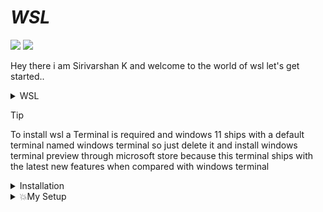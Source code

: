 # *WSL*

![](https://img.shields.io/github/last-commit/varshan-4068/wsl-setup?&style=for-the-badge&color=FFB1C8&logoColor=D9E0EE&labelColor=292324)
![](https://img.shields.io/github/repo-size/varshan-4068/wsl-setup?color=CAC992&label=SIZE&logo=googledrive&style=for-the-badge&logoColor=D9E0EE&labelColor=292324)

Hey there i am Sirivarshan K and welcome to the world of wsl let's get started..

<details>

<summary> WSL </summary>

- WSL is an now an open sourced project by Microsoft (Didin't expected to be open sourced by microsoft lol)

- The Windows Subsystem for Linux (WSL) lets developers install a Linux distribution (such as Ubuntu, Debian, Arch Linux, Kali, etc) and use Linux applications, utilities, and Bash command-line tools directly on Windows, unmodified, without the virtual machine or dualboot setup.

</details>

> [!Tip]
> To install wsl a Terminal is required and windows 11 ships with a default terminal named windows terminal so just delete it and install windows terminal preview through microsoft store because this terminal ships with the latest new features when compared with windows terminal

<details>

<summary>  Installation </summary>

- After installing the terminal open it as a powershell profile (by default windows terminal opens it so need to worry )and type the commands given below :

      wsl --list --online  # gives you the list of available distros for to be installed in the wsl  
  
      wsl --install -d <distroname>  # pick a distro from the above command and install it with this command

- Now after the installation is completed you should exit and reopen the terminal with wsl.exe command and follow the steps given below according to the distribution you have installed..

<details>

<summary> Archlinux </summary>

- If you have installed archlinux then type ``wsl -d archlinux`` in your windows terminal and you would be entering into the bash(a default shell in linux) environment of linux as a root user so to add a sudo user and open wsl as sudo user follow the commands mentioned below : 
    
      useradd <your preferred user>  # here replace <your preferred user> with the user name you wanna create for example useradd izagi

      passwd <username>  # if u have created a user as for example izagi with the above command then to create a user password for the user izagi use this command 

      usermod -aG wheel <username>  # this command is used to modify your user for example the user izagi as a sudo user 
    
      visudo  # Opens the sudoers file and you need to uncomment the line  %wheel ALL=(ALL) ALL by erasing the # in thae opened sudoers file now after uncommenting save the file and exit with :wq 

      su <username>  # to switch from root user to the sudo user for example the user izagi 

- Finally we had added a new user with sudo previleges, now whenever we open the wsl if you need to login as the created user with sudo privileges instead of a root user open your powershell and type the commands below : 

      wsl --manage archlinux --set-default-user <username>  # this command helps wsl to open bash shell with created user for example izagi instead of a root user

- Exit the powershell and now open the windows terminal and type wsl.exe Boom! you have been logged in as the created user with sudo previlegies instead of a root user. So after this type the command given below :

      cd ~
      vim ~/.bash_profile   # add the code given below in the opened file and save it with the command :wq 

      if [[ -f ~/.bashrc ]]; then   # Add these lines in the ~/.bash_profile file 
          ~/.bashrc
          cd ~
      fi
  
      sudo pacman -Sy  # it will ask for sudo password enter your's and update the pacman 

- That's it now u can install the pacman packages that you needed to be in your wsl..

- I hope i explained it in detail with proper explanation But if u want a perfect non detailed Setup Check down the Summary Section Below...

# *Summary*

- Uninstall Windows Terminal and Install Windows Terminal Preview app from microsoft store..

       wsl --list --online  # gives you the list of available distros for to be installed in the wsl  --> In powershell 
  
      wsl --install -d <distroname>  # pick a distro from the above command and install it with this command --> In powershell 

      wsl.exe --> In powershell 
    
      useradd <your preferred user>  # here replace <your preferred user> with the user name you wanna create for example useradd izagi --> In wsl

      passwd <username>  # if u have created a user as for example izagi with the above command then to create a user password for the user izagi use this command --> In wsl 

      usermod -aG wheel <username>  # this command is used to modify your user for example the user izagi as a sudo user --> In wsl
    
      visudo  # Opens the sudoers file and you need to uncomment the line  %wheel ALL=(ALL) ALL by erasing the # in thae opened sudoers file now after uncommenting save the file and exit with :wq    --> In wsl

      su <username>  # to switch from root user to the sudo user for example the user izagi  --> In wsl

      wsl --manage archlinux --set-default-user <username>  # this command helps wsl to open bash shell with created user for example izagi instead of a root user    --> In powershell 

      sudo pacman -Sy archlinux-keyring base-devel   # it will ask for sudo password enter your's and update the pacman  --> In wsl 

      sudo pacman -Su --> In wsl 

      sudo pacman -S (needed packages to install) --> In wsl 

Recommended Packages : neovim base base-devel yazi fzf zoxide eza bash-completion git npm gcc wget curl unzip 

To Install My Neovim Setup Checkout my [Neovim-Setup Repo](https://github.com/varshan-4068/Neovim-Setup.git) and Enjoy Using and Learning it...

</details>

<details>

  <summary> Ubuntu </summary>

   - If you have installed ubuntu then type ``wsl -d ubuntu`` in your windows terminal and you would be entering into the bash(a default shell in linux) environment of linux and would be prompting to ask for the username to be added and considered as sudo automatically and it will also ask the password to be set for that created user or existing user after these you would be entering into the wsl..
   - Next follow the steps below :

         vim ~/.bash_profile   # open this file and add the line given below

         if [[ -f ~/.bashrc ]]; then  # Add these codes in the opened file and save it with the command :wq on vim...
             source ~/.bashrc
             cd ~
         fi
     
   - That's it you have setup your ubuntu wsl and now you can install the packages needed by following the commands below :

         sudo apt update
     
         sudo apt upgrade

         sudo aot install <your needed packages>

         sudo apt autoremove

         # if you want neovim then install it using sudo snap install nvim i know snaps are garbages but give it a try or build neovim from source

   - To Install My Neovim Setup Checkout my [Neovim-Setup Repo](https://github.com/varshan-4068/Neovim-Setup.git) and Enjoy Using and Learning it...
    
</details>

</details>

<details>

<summary> 💥My Setup </summary>

    sudo pacman -S base base-devel bash-completion eza fastfetch fzf zoxide gcc git unzip wget curl npm htop starship trash-cli unzip nvim 

    git clone https://aur.archlinux.org/paru-bin.git 

    cd paru-bin 

    makepkg -si 

    cd ~

    rm paru-bin 

    paru -S python-pywal16 

    wal -q -e -i /mnt/c/Users/<username>/<wallpaper location>  # this will apply your wallpaper colors to the terminal 

    vim .bashrc 

    (cat .cache/wal/sequences)&  # Add this line in your .bashrc that's it save it using :wq and reopen your wsl boom ! u have your wallpaper colors in your terminal this is optional if you want you can set it up or else skip it..
    
</details>
